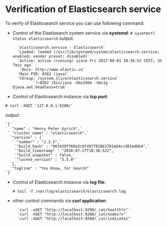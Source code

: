 
Verification of Elasticsearch service
=====================================

To verify of Elasticsearch service you can use following command:

- Control of the Elastisearch system service via **systemd**:
`# sysetmctl status elasticsearch`
  output:

		`elasticsearch.service - Elasticsearch`
		`Loaded: loaded (/usr/lib/systemd/system/elasticsearch.service; enabled; vendor preset: disabled)`
		`Active: active (running) since Fri 2017-09-01 10:36:52 CEST; 3h 7min ago`
		 `Docs: http://www.elastic.co`
		`Main PID: 8362 (java)`
		`CGroup: /system.slice/elasticsearch.service`
		       `└─8362 /bin/java -Xms256m -Xmx1g -Djava.awt.headless=true`

- Control of Elasticsearch instance via **tcp port**:
  
`# curl -XGET '127.0.0.1:9200/'`

  output:

	`{`
	`  "name" : "Henry Peter Gyrich",`
	 ` "cluster_name" : "elasticsearch",`
	  `"version" : {`
	   ` "number" : "2.3.5",`
	    `"build_hash" : "90f439ff60a3c0f497f91663701e64ccd01edbb4",`
	    `"build_timestamp" : "2016-07-27T10:36:52Z",`
	    `"build_snapshot" : false,`
	    `"lucene_version" : "5.5.0"`
	  `},`
	  `"tagline" : "You Know, for Search"`
	`}`
 
- Control of Elasticsearch instance via **log file**:

	`# tail -f /var/log/elasticsearch/elasticsearch.log`

- other control commands via ***curl* application**:

		`curl -xGET "http://localhost:9200/_cat/health?v"`
		`curl -XGET "http://localhost:9200/_cat/nodes?v"`
		`curl -XGET "http://localhost:9200/_cat/indicates"`
